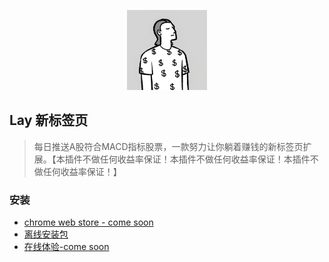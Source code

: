 
<p align="center">
  <img width="128" height="128" src="./public/logo.png" />
</p>


## Lay 新标签页

> 每日推送A股符合MACD指标股票，一款努力让你躺着赚钱的新标签页扩展。【本插件不做任何收益率保证！本插件不做任何收益率保证！本插件不做任何收益率保证！】

### 安装

- [chrome web store - come soon]()
- [离线安装包](https://github.com/dukeluo/wai/releases)
- [在线体验-come soon]()



